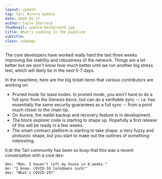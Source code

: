 ```yaml
---
layout: update
tag: Tari Aurora Update
date: 2020-05-27
author: Cayle Sharrock
thumbnail: update-background.jpg
title: What's cooking in the pipeline
subtitle: 
class: subpage
---
```


The core developers have worked really hard the last three weeks improving the stability and robustness of the network. Things are a lot better but we won't know how _much_ better
until we run another big stress test, which will likely be in the next 5-7 days.

In the meantime, here are the big ticket items that various contributors are working on:
* Pruned mode for base nodes. In pruned mode, you won't have to do a full sync from the Genesis block, but can do a verifiable sync -- i.e. has essentially the same security
  guarantees as a full sync -- from a point much closer to the chain tip.
* On Aurora, the wallet backup and recovery feature is in development.
* The block explorer code is starting to shape up. Hopefully a first release of this will be ready in a few weeks.
* The smart contract platform is starting to take shape. a Very fuzzy and protozoic shape, but you start to make out the outlines of something interesting.

tl;dr the Tari community has been so busy that this was a recent conversation with a core dev:

```text
dev: "Man. I haven't left my house in 8 weeks."
me: "I know. COVID-19 lockdowns suck!"
dev: "What's COVID-19?"
```